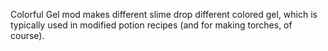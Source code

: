 Colorful Gel mod makes different slime drop different colored gel, which is typically used in modified potion recipes (and for making torches, of course).
